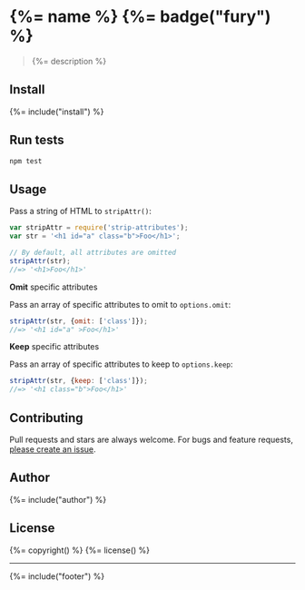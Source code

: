 # {%= name %} {%= badge("fury") %}

> {%= description %}

## Install
{%= include("install") %}

## Run tests

```bash
npm test
```

## Usage

Pass a string of HTML to `stripAttr()`:

```js
var stripAttr = require('strip-attributes');
var str = '<h1 id="a" class="b">Foo</h1>';

// By default, all attributes are omitted
stripAttr(str);
//=> '<h1>Foo</h1>'
```

**Omit** specific attributes

Pass an array of specific attributes to omit to `options.omit`:

```js
stripAttr(str, {omit: ['class']});
//=> '<h1 id="a" >Foo</h1>'
```

**Keep** specific attributes

Pass an array of specific attributes to keep to `options.keep`:

```js
stripAttr(str, {keep: ['class']});
//=> '<h1 class="b">Foo</h1>'
```

## Contributing
Pull requests and stars are always welcome. For bugs and feature requests, [please create an issue][issues].

## Author
{%= include("author") %}

## License
{%= copyright() %}
{%= license() %}

***

{%= include("footer") %}

[issues]: https://github.com/jonschlinkert/strip-attributes/issues